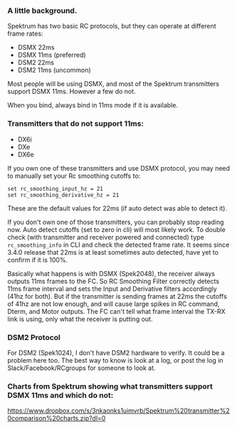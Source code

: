 ### A little background.

Spektrum has two basic RC protocols, but they can operate at different frame rates:

- DSMX 22ms
- DSMX 11ms (preferred)
- DSM2 22ms
- DSM2 11ms (uncommon)

Most people will be using DSMX, and most of the Spektrum transmitters support DSMX 11ms. However a few do not.

When you bind, always bind in 11ms mode if it is available.

### Transmitters that do not support 11ms:

- DX6i
- DXe
- DX6e

If you own one of these transmitters and use DSMX protocol, you may need to manually set your Rc smoothing cutoffs to:

```
set rc_smoothing_input_hz = 21
set rc_smoothing_derivative_hz = 21
```

These are the default values for 22ms (if auto detect was able to detect it).

If you don't own one of those transmitters, you can probably stop reading now. Auto detect cutoffs (set to zero in cli) will most likely work. To double check (with transmitter and receiver powered and connected) type `rc_smoothing_info` in CLI and check the detected frame rate. It seems since 3.4.0 release that 22ms is at least sometimes auto detected, have yet to confirm if it is 100%.

Basically what happens is with DSMX (Spek2048), the receiver always outputs 11ms frames to the FC. So RC Smoothing Filter correctly detects 11ms frame interval and sets the Input and Derivative filters accordingly (41hz for both). But if the transmitter is sending frames at 22ms the cutoffs of 41hz are not low enough, and will cause large spikes in RC command, Dterm, and Motor outputs. The FC can't tell what frame interval the TX-RX link is using, only what the receiver is putting out.

### DSM2 Protocol

For DSM2 (Spek1024), I don't have DSM2 hardware to verify. It could be a problem here too. The best way to know is look at a log, or post the log in Slack/Facebook/RCgroups for someone to look at.

### Charts from Spektrum showing what transmitters support DSMX 11ms and which do not:

https://www.dropbox.com/s/3nkaonks1uimvrb/Spektrum%20transmitter%20comparison%20charts.zip?dl=0
